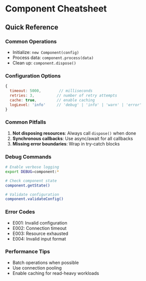 # Component Cheatsheet

## Quick Reference

### Common Operations
- Initialize: `new Component(config)`
- Process data: `component.process(data)`
- Clean up: `component.dispose()`

### Configuration Options
```javascript
{
  timeout: 5000,        // milliseconds
  retries: 3,          // number of retry attempts
  cache: true,         // enable caching
  logLevel: 'info'     // 'debug' | 'info' | 'warn' | 'error'
}
```

### Common Pitfalls
1. **Not disposing resources**: Always call `dispose()` when done
2. **Synchronous callbacks**: Use async/await for all callbacks
3. **Missing error boundaries**: Wrap in try-catch blocks

### Debug Commands
```bash
# Enable verbose logging
export DEBUG=component:*

# Check component state
component.getState()

# Validate configuration
component.validateConfig()
```

### Error Codes
- E001: Invalid configuration
- E002: Connection timeout
- E003: Resource exhausted
- E004: Invalid input format

### Performance Tips
- Batch operations when possible
- Use connection pooling
- Enable caching for read-heavy workloads
